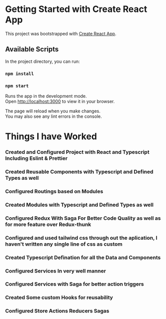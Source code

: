 # Getting Started with Create React App

This project was bootstrapped with [Create React App](https://github.com/facebook/create-react-app).

## Available Scripts

In the project directory, you can run:

### `npm install`
### `npm start`

Runs the app in the development mode.\
Open [http://localhost:3000](http://localhost:3000) to view it in your browser.

The page will reload when you make changes.\
You may also see any lint errors in the console.


# Things I have Worked

###  Created and Configured Project with React and Typescript Including Eslint & Prettier
###  Created Reusable Components with Typescript and Defined Types as well
###  Configured Routings based on Modules
###  Created Modules with Typescript and Defined Types as well
### Configured Redux With Saga For Better Code Quality as well as for more feature over Redux-thunk
### Configured and used tailwind css through out the aplication, I haven't written any single line of css as custom
### Created Typescript Defination for all the Data and Components
### Configured Services In very well manner
### Configured Services with Saga for better action triggers
### Created Some custom Hooks for reusability
### Configured Store Actions Reducers Sagas

